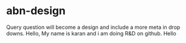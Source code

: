 # abn-design
Query question will become a design and include a more meta in drop downs.
Hello,
My name is karan and i am doing R&D on github.
Hello
